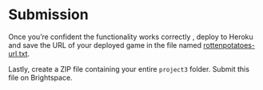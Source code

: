 # Submission
Once you’re confident the functionality works correctly , deploy to Heroku and save the URL of your deployed game in the file named [rottenpotatoes-url.txt](../rottenpotatoes-url.txt). 

Lastly, create a ZIP file containing your entire `project3` folder.  Submit this file on Brightspace.
